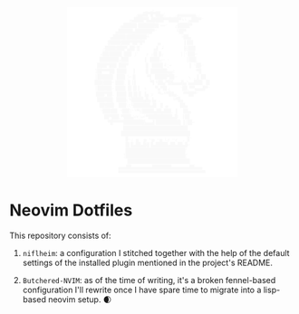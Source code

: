 <p align="center">
  <img src="./.assets/png/knight-chess.png" alt="Knight (Chess)" width="300" height="300"/>
</p>

# Neovim Dotfiles
This repository consists of:

1. `niflheim`: a configuration I stitched together with the help of the default
   settings of the installed plugin mentioned in the project's README.

2. `Butchered-NVIM`: as of the time of writing, it's a broken fennel-based
   configuration I'll rewrite once I have spare time to migrate into a
   lisp-based neovim setup. 🌒

